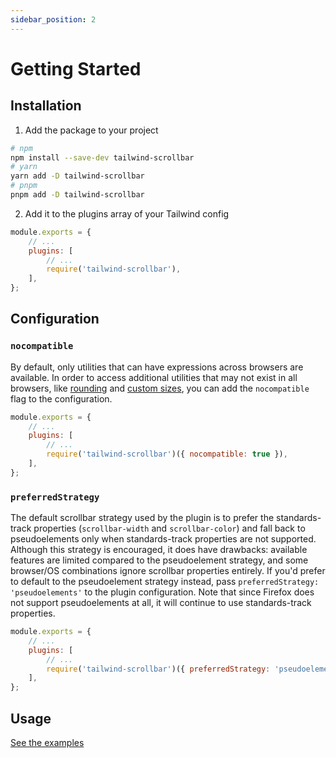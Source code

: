 ```yaml
---
sidebar_position: 2
---
```


# Getting Started

## Installation

1. Add the package to your project
```bash
# npm
npm install --save-dev tailwind-scrollbar
# yarn
yarn add -D tailwind-scrollbar
# pnpm
pnpm add -D tailwind-scrollbar
```

2. Add it to the plugins array of your Tailwind config

```javascript
module.exports = {
    // ...
    plugins: [
        // ...
        require('tailwind-scrollbar'),
    ],
};
```

## Configuration

### `nocompatible`

By default, only utilities that can have expressions across browsers are available. In order to access additional utilities that may not exist in all browsers, like [rounding](/examples#rounded-bars) and [custom sizes](/examples#custom-sizes), you can add the `nocompatible` flag to the configuration.

```javascript
module.exports = {
    // ...
    plugins: [
        // ...
        require('tailwind-scrollbar')({ nocompatible: true }),
    ],
};
```

### `preferredStrategy`

The default scrollbar strategy used by the plugin is to prefer the standards-track properties (`scrollbar-width` and `scrollbar-color`) and fall back to pseudoelements only when standards-track properties are not supported. Although this strategy is encouraged, it does have drawbacks: available features are limited compared to the pseudoelement strategy, and some browser/OS combinations ignore scrollbar properties entirely. If you'd prefer to default to the pseudoelement strategy instead, pass `preferredStrategy: 'pseudoelements'` to the plugin configuration. Note that since Firefox does not support pseudoelements at all, it will continue to use standards-track properties.

```javascript
module.exports = {
    // ...
    plugins: [
        // ...
        require('tailwind-scrollbar')({ preferredStrategy: 'pseudoelements' }),  // default: 'standard'
    ],
};
```

## Usage

[See the examples](/examples)

